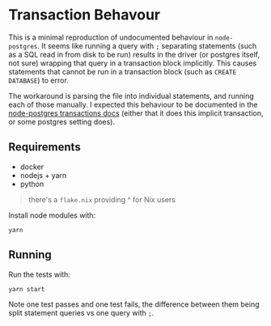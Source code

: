 # Transaction Behavour

This is  a minimal reproduction of undocumented behaviour in `node-postgres`. It seems like running a query with `;` separating statements (such as a SQL read in from disk to be run) results in the driver (or postgres itself, not sure) wrapping that query in a transaction block implicitly. This causes statements that cannot be run in a transaction block (such as `CREATE DATABASE`) to error.

The workaround is parsing the file into individual statements, and running each of those manually. I expected this behaviour to be documented in the [node-postgres transactions docs](https://node-postgres.com/features/transactions) (either that it does this implicit transaction, or some postgres setting does).

## Requirements

- docker
- nodejs + yarn
- python

> there's a `flake.nix` providing ^ for Nix users

Install node modules with:

```console
yarn
```

## Running

Run the tests with:

```console
yarn start
```

Note one test passes and one test fails, the difference between them  being split statement queries vs one query with `;`.
